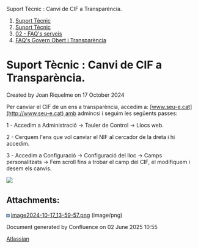 Suport Tècnic : Canvi de CIF a Transparència.  

1.  [Suport Tècnic](index.html)
2.  [Suport Tècnic](13893782.html)
3.  [02 - FAQ's serveis](26313393.html)
4.  [FAQ's Govern Obert i Transparència](100008586.html)

Suport Tècnic : Canvi de CIF a Transparència.
=============================================

Created by Joan Riquelme on 17 October 2024

Per canviar el CIF de un ens a transparència, accedim a: [www.seu-e.cat](http://www.seu-e.cat) amb admincsi i seguim les següents passes:

1 - Accedim a Administració → Tauler de Control → Llocs web.

2 - Cerquem l'ens que vol canviar el NIF al cercador de la dreta i hi accedim.

3 - Accedim a Configuració → Configuració del lloc → Camps personalitzats → Fem scroll fins a trobar el camp del CIF, el modifiquem i desem els canvis.

![](attachments/118554661/118554662.png)

Attachments:
------------

![](images/icons/bullet_blue.gif) [image2024-10-17\_13-59-57.png](attachments/118554661/118554662.png) (image/png)  

Document generated by Confluence on 02 June 2025 10:55

[Atlassian](http://www.atlassian.com/)